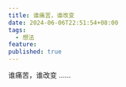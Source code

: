 ```yaml
---
title: 谁痛苦，谁改变
date: 2024-06-06T22:51:54+08:00
tags:
  - 想法
feature: 
published: true
---
```


谁痛苦，谁改变 ……
